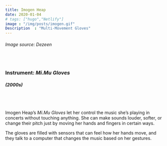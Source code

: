 ```yaml
---
title: Imogen Heap
date: 2020-01-04
# tags: ["hugo","Netlify"]
image : "/img/posts/imogen.gif"
Description  : "Multi-Movement Gloves"
---
```


###### *Image source: Dezeen*

#### &nbsp;

### Instrument: ***Mi.Mu Gloves***

##### (2000s)

## &nbsp;

Imogen Heap’s *Mi.Mu Gloves* let her control the music she’s playing in concerts without touching anything. She can make sounds louder, softer, or change their pitch just by moving her hands and fingers in certain ways.

The gloves are filled with sensors that can feel how her hands move, and they talk to a computer that changes the music based on her gestures.